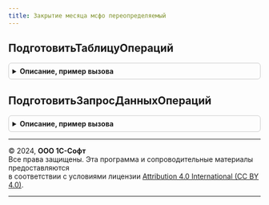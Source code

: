 ```yaml
---
title: Закрытие месяца мсфо переопределяемый
---
```



## ПодготовитьТаблицуОпераций
<details style="margin: 1em 0; padding: 0.5em; border: 1px solid #ccc; border-radius: 6px;">

<summary style="font-weight: bold; cursor: pointer;">Описание, пример вызова</summary>

```bsl

Процедура ПодготовитьТаблицуОпераций(ТаблицаОпераций, МодельУчетаМСФО) Экспорт
```

Пример вызова
```bsl
ЗакрытиеМесяцаМСФОПереопределяемый.ПодготовитьТаблицуОпераций(ТаблицаОпераций, МодельУчетаМСФО) 
```
</details>

## ПодготовитьЗапросДанныхОпераций
<details style="margin: 1em 0; padding: 0.5em; border: 1px solid #ccc; border-radius: 6px;">

<summary style="font-weight: bold; cursor: pointer;">Описание, пример вызова</summary>

```bsl

Функция ПодготовитьЗапросДанныхОпераций(ЗапросВведенных, ТаблицаОпераций, ОтборыЗапроса) Экспорт
```

Пример вызова
```bsl
Результат = ЗакрытиеМесяцаМСФОПереопределяемый.ПодготовитьЗапросДанныхОпераций(ЗапросВведенных, ТаблицаОпераций, ОтборыЗапроса) 
```
</details>

---

© 2024, **ООО 1С-Софт**  
Все права защищены. Эта программа и сопроводительные материалы предоставляются  
в соответствии с условиями лицензии [Attribution 4.0 International (CC BY 4.0)](https://creativecommons.org/licenses/by/4.0/legalcode).

---
